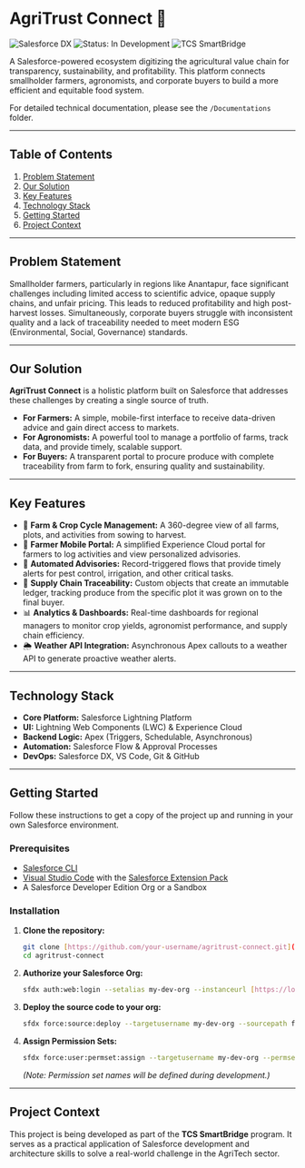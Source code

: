 # AgriTrust Connect 🌱

![Salesforce DX](https://img.shields.io/badge/Built%20with-Salesforce%20DX-orange.svg)
![Status: In Development](https://img.shields.io/badge/Status-In%20Development-green.svg)
![TCS SmartBridge](https://img.shields.io/badge/Program-TCS%20SmartBridge-blueviolet)

A Salesforce-powered ecosystem digitizing the agricultural value chain for transparency, sustainability, and profitability. This platform connects smallholder farmers, agronomists, and corporate buyers to build a more efficient and equitable food system.

For detailed technical documentation, please see the `/Documentations` folder.

---

## Table of Contents

1.  [Problem Statement](#problem-statement)
2.  [Our Solution](#our-solution)
3.  [Key Features](#key-features)
4.  [Technology Stack](#technology-stack)
5.  [Getting Started](#getting-started)
6.  [Project Context](#project-context)

---

## Problem Statement

Smallholder farmers, particularly in regions like Anantapur, face significant challenges including limited access to scientific advice, opaque supply chains, and unfair pricing. This leads to reduced profitability and high post-harvest losses. Simultaneously, corporate buyers struggle with inconsistent quality and a lack of traceability needed to meet modern ESG (Environmental, Social, Governance) standards.

---

## Our Solution

**AgriTrust Connect** is a holistic platform built on Salesforce that addresses these challenges by creating a single source of truth.

* **For Farmers:** A simple, mobile-first interface to receive data-driven advice and gain direct access to markets.
* **For Agronomists:** A powerful tool to manage a portfolio of farms, track data, and provide timely, scalable support.
* **For Buyers:** A transparent portal to procure produce with complete traceability from farm to fork, ensuring quality and sustainability.

---

## Key Features

* 🌾 **Farm & Crop Cycle Management:** A 360-degree view of all farms, plots, and activities from sowing to harvest.
* 📱 **Farmer Mobile Portal:** A simplified Experience Cloud portal for farmers to log activities and view personalized advisories.
* 🤖 **Automated Advisories:** Record-triggered flows that provide timely alerts for pest control, irrigation, and other critical tasks.
* 🔗 **Supply Chain Traceability:** Custom objects that create an immutable ledger, tracking produce from the specific plot it was grown on to the final buyer.
* 📊 **Analytics & Dashboards:** Real-time dashboards for regional managers to monitor crop yields, agronomist performance, and supply chain efficiency.
* 🌦️ **Weather API Integration:** Asynchronous Apex callouts to a weather API to generate proactive weather alerts.

---

## Technology Stack

* **Core Platform:** Salesforce Lightning Platform
* **UI:** Lightning Web Components (LWC) & Experience Cloud
* **Backend Logic:** Apex (Triggers, Schedulable, Asynchronous)
* **Automation:** Salesforce Flow & Approval Processes
* **DevOps:** Salesforce DX, VS Code, Git & GitHub

---

## Getting Started

Follow these instructions to get a copy of the project up and running in your own Salesforce environment.

### Prerequisites

* [Salesforce CLI](https://developer.salesforce.com/tools/sfdxcli)
* [Visual Studio Code](https://code.visualstudio.com/) with the [Salesforce Extension Pack](https://marketplace.visualstudio.com/items?itemName=salesforce.salesforcedx-vscode)
* A Salesforce Developer Edition Org or a Sandbox

### Installation

1.  **Clone the repository:**
    ```bash
    git clone [https://github.com/your-username/agritrust-connect.git](https://github.com/your-username/agritrust-connect.git)
    cd agritrust-connect
    ```

2.  **Authorize your Salesforce Org:**
    ```bash
    sfdx auth:web:login --setalias my-dev-org --instanceurl [https://login.salesforce.com](https://login.salesforce.com)
    ```

3.  **Deploy the source code to your org:**
    ```bash
    sfdx force:source:deploy --targetusername my-dev-org --sourcepath force-app
    ```

4.  **Assign Permission Sets:**
    ```bash
    sfdx force:user:permset:assign --targetusername my-dev-org --permsetname Agronomist
    ```
    *(Note: Permission set names will be defined during development.)*

---

## Project Context

This project is being developed as part of the **TCS SmartBridge** program. It serves as a practical application of Salesforce development and architecture skills to solve a real-world challenge in the AgriTech sector.
